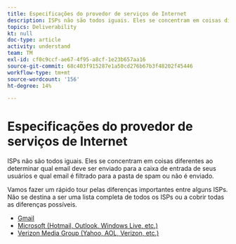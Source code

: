 ```yaml
---
title: Especificações do provedor de serviços de Internet
description: ISPs não são todos iguais. Eles se concentram em coisas diferentes ao determinar qual email deve ser enviado para a caixa de entrada de seus usuários e qual email é filtrado para a pasta de spam ou não é enviado. Vamos fazer um rápido tour pelas diferenças importantes entre alguns ISPs. Não se destina a ser uma lista completa de todos os ISPs ou a cobrir todas as diferenças possíveis.
topics: Deliverability
kt: null
doc-type: article
activity: understand
team: TM
exl-id: cf0c9ccf-ae67-4f95-a8cf-1e23b657aa16
source-git-commit: 68c403f915287e1a50cd276b67b3f48202f45446
workflow-type: tm+mt
source-wordcount: '156'
ht-degree: 14%

---
```


# Especificações do provedor de serviços de Internet

ISPs não são todos iguais. Eles se concentram em coisas diferentes ao determinar qual email deve ser enviado para a caixa de entrada de seus usuários e qual email é filtrado para a pasta de spam ou não é enviado.

Vamos fazer um rápido tour pelas diferenças importantes entre alguns ISPs. Não se destina a ser uma lista completa de todos os ISPs ou a cobrir todas as diferenças possíveis.

* [Gmail](./gmail.md)
* [Microsoft (Hotmail, Outlook, Windows Live, etc.)](./microsoft.md)
* [Verizon Media Group (Yahoo, AOL, Verizon, etc.)](./verizon-media-group.md)
